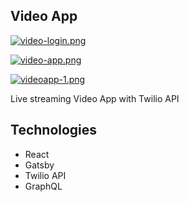 ## Video App

[![video-login.png](https://i.postimg.cc/hGt2CSwG/video-login.png)](https://video-app-hb.netlify.app)

[![video-app.png](https://i.postimg.cc/hvhPbT4D/video-app.png)](https://video-app-hb.netlify.app/)

[![videoapp-1.png](https://i.postimg.cc/65KyJThY/videoapp-1.png)](https://video-app-hb.netlify.app)

Live streaming Video App with Twilio API

## Technologies
- React
- Gatsby
- Twilio API
- GraphQL
